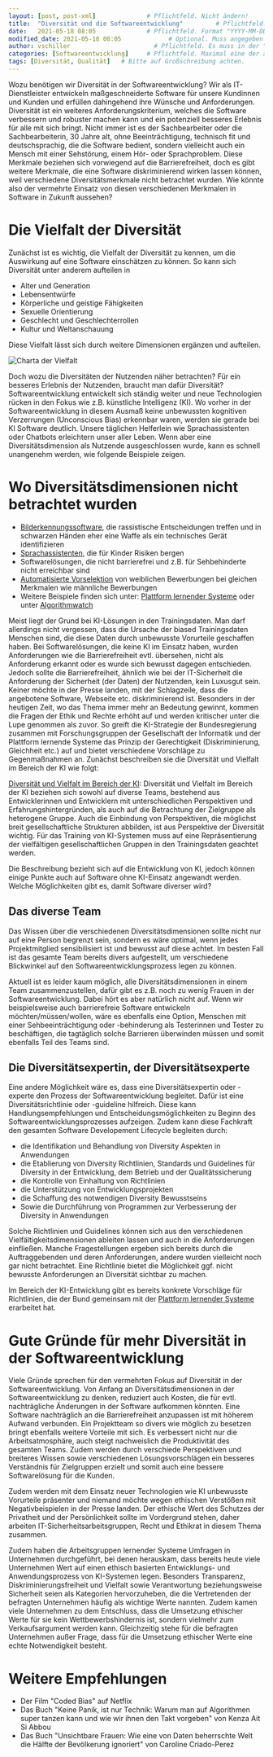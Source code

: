 ```yaml
---
layout: [post, post-xml]              # Pflichtfeld. Nicht ändern!
title:  "Diversität und die Softwareentwicklung"         # Pflichtfeld. Bitte einen Titel für den Blog Post angeben.
date:   2021-05-18 08:05              # Pflichtfeld. Format "YYYY-MM-DD HH:MM". Muss für Veröffentlichung in der Vergangenheit liegen. (Für Preview egal)
modified_date: 2021-05-18 08:05             # Optional. Muss angegeben werden, wenn eine bestehende Datei geändert wird.
author: vschiller                       # Pflichtfeld. Es muss in der "authors.yml" einen Eintrag mit diesem Namen geben.
categories: [Softwareentwicklung]     # Pflichtfeld. Maximal eine der angegebenen Kategorien verwenden.
tags: [Diversität, Qualität]   # Bitte auf Großschreibung achten.
---
```


Wozu benötigen wir Diversität in der Softwareentwicklung? 
Wir als IT-Dienstleister entwickeln maßgeschneiderte Software für unsere Kundinnen und Kunden und erfüllen dahingehend ihre Wünsche und Anforderungen. 
Diversität ist ein weiteres Anforderungskriterium, welches die Software verbessern und robuster machen kann und ein potenziell besseres Erlebnis für alle mit sich bringt. 
Nicht immer ist es der Sachbearbeiter oder die Sachbearbeiterin, 30 Jahre alt, ohne Beeinträchtigung, technisch fit und deutschsprachig, die die Software bedient, sondern vielleicht auch ein Mensch mit einer Sehstörung, einem Hör- oder Sprachproblem. 
Diese Merkmale beziehen sich vorwiegend auf die Barrierefreiheit, doch es gibt weitere Merkmale, die eine Software diskriminierend wirken lassen können, weil verschiedene Diversitätsmerkmale nicht betrachtet wurden. 
Wie könnte also der vermehrte Einsatz von diesen verschiedenen Merkmalen in Software in Zukunft aussehen? 

# Die Vielfalt der Diversität

Zunächst ist es wichtig, die Vielfalt der Diversität zu kennen, um die Auswirkung auf eine Software einschätzen zu können. So kann sich Diversität unter anderem aufteilen in 

* Alter und Generation
* Lebensentwürfe 
* Körperliche und geistige Fähigkeiten 
* Sexuelle Orientierung
* Geschlecht und Geschlechterrollen
* Kultur und Weltanschauung

Diese Vielfalt lässt sich durch weitere Dimensionen ergänzen und aufteilen.

![Charta der Vielfalt](/assets/images/posts/diversitaet-softwareentwicklung/Diversity-Dimensionen.png)

Doch wozu die Diversitäten der Nutzenden näher betrachten? 
Für ein besseres Erlebnis der Nutzenden, braucht man dafür Diversität? 
Softwareentwicklung entwickelt sich ständig weiter und neue Technologien rücken in den Fokus wie z.B. künstliche Intelligenz (KI). 
Wo vorher in der Softwareentwicklung in diesem Ausmaß keine unbewussten kognitiven Verzerrungen (Unconscious Bias) erkennbar waren, werden sie gerade bei KI Software deutlich. 
Unsere täglichen Helferlein wie Sprachassistenten oder Chatbots erleichtern unser aller Leben. Wenn aber eine Diversitätsdimension als Nutzende ausgeschlossen wurde, kann es schnell unangenehm werden, wie folgende Beispiele zeigen.

# Wo Diversitätsdimensionen nicht betrachtet wurden

* [Bilderkennungssoftware](https://algorithmwatch.org/en/google-vision-racism/), die rassistische Entscheidungen treffen und in schwarzen Händen eher eine Waffe als ein technisches Gerät identifizieren
* [Sprachassistenten](https://www.stern.de/digital/technik/amazons--alexa---bundestags-gutachten-sieht-risiken-in-sprachassistent-8790900.html), die für Kinder Risiken bergen
* Softwarelösungen, die nicht barrierefrei und z.B. für Sehbehinderte nicht erreichbar sind
* [Automatisierte Vorselektion](https://www.heise.de/newsticker/meldung/Amazon-KI-zur-Bewerbungspruefung-benachteiligte-Frauen-4189356.html) von weiblichen Bewerbungen bei gleichen Merkmalen wie männliche Bewerbungen
* Weitere Beispiele finden sich unter: [Plattform lernender Systeme](https://www.plattform-lernende-systeme.de/publikationen-details/kuenstliche-intelligenz-und-diskriminierung-herausforderungen-und-loesungsansaetze.html?file=files/Downloads/Publikationen/AG3_Whitepaper_250619.pdf) oder unter [Algorithmwatch](https://algorithmwatch.org/de/)
 

Meist liegt der Grund bei KI-Lösungen in den Trainingsdaten.
Man darf allerdings nicht vergessen, dass die Ursache der biased Trainingsdaten Menschen sind, die diese Daten durch unbewusste Vorurteile geschaffen haben. 
Bei Softwarelösungen, die keine KI im Einsatz haben, wurden Anforderungen wie die Barrierefreiheit evtl. übersehen, nicht als Anforderung erkannt oder es wurde sich bewusst dagegen entschieden. 
Jedoch sollte die Barrierefreiheit, ähnlich wie bei der IT-Sicherheit die Anforderung der Sicherheit (der Daten) der Nutzenden, kein Luxusgut sein. 
Keiner möchte in der Presse landen, mit der Schlagzeile, dass die angebotene Software, Webseite etc. diskriminierend ist. 
Besonders in der heutigen Zeit, wo das Thema immer mehr an Bedeutung gewinnt, kommen die Fragen der Ethik und Rechte erhöht auf und werden kritischer unter die Lupe genommen als zuvor. 
So greift die KI-Strategie der Bundesregierung zusammen mit Forschungsgruppen der Gesellschaft der Informatik und der Plattform lernende Systeme das Prinzip der Gerechtigkeit (Diskriminierung, Gleichheit etc.) auf und bietet verschiedene Vorschläge zu Gegenmaßnahmen an. 
Zunächst beschreiben sie die Diversität und Vielfalt im Bereich der KI wie folgt:  

[Diversität und Vielfalt im Bereich der KI](https://www.plattform-lernende-systeme.de/files/Downloads/Publikationen/AG3_Whitepaper_EB_200831.pdf): Diversität und Vielfalt im Bereich der KI beziehen sich sowohl auf diverse Teams, bestehend aus Entwicklerinnen und Entwicklern mit unterschiedlichen Perspektiven und Erfahrungshintergründen, als auch auf die Betrachtung der Zielgruppe als heterogene Gruppe. Auch die Einbindung von Perspektiven, die möglichst breit gesellschaftliche Strukturen abbilden, ist aus Perspektive der Diversität wichtig. Für das Training von KI-Systemen muss auf eine Repräsentierung der vielfältigen gesellschaftlichen Gruppen in den Trainingsdaten geachtet werden.

Die Beschreibung bezieht sich auf die Entwicklung von KI, jedoch können einige Punkte auch auf Software ohne KI-Einsatz angewandt werden. 
Welche Möglichkeiten gibt es, damit Software diverser wird? 

## Das diverse Team

Das Wissen über die verschiedenen Diversitätsdimensionen sollte nicht nur auf eine Person begrenzt sein, sondern es wäre optimal, wenn jedes Projektmitglied sensibilisiert ist und bewusst auf diese achtet.
Im besten Fall ist das gesamte Team bereits divers aufgestellt, um verschiedene Blickwinkel auf den Softwareentwicklungsprozess legen zu können. 

Aktuell ist es leider kaum möglich, alle Diversitätsdimensionen in einem Team zusammenzustellen, dafür gibt es z.B. noch zu wenig Frauen in der Softwareentwicklung. 
Dabei hört es aber natürlich nicht auf. 
Wenn wir beispielsweise auch barrierefreie Software entwickeln möchten/müssen/wollen, wäre es ebenfalls eine Option, Menschen mit einer Sehbeeinträchtigung oder -behinderung als Testerinnen und Tester zu beschäftigen, die tagtäglich solche Barrieren überwinden müssen und somit ebenfalls Teil des Teams sind. 

## Die Diversitätsexpertin, der Diversitätsexperte

Eine andere Möglichkeit wäre es, dass eine Diversitätsexpertin oder -experte den Prozess der Softwareentwicklung begleitet. 
Dafür ist eine Diversitätsrichtlinie oder -guideline hilfreich. 
Diese kann Handlungsempfehlungen und Entscheidungsmöglichkeiten zu Beginn des Softwareentwicklungsprozesses aufzeigen. 
Zudem kann diese Fachkraft den gesamten Software Developement Lifecycle begleiten durch:

* die Identifikation und Behandlung von Diversity Aspekten in Anwendungen 
* die Etablierung von Diversity Richtlinien, Standards und Guidelines für Diversity in der Entwicklung, dem Betrieb und der Qualitätssicherung
* die Kontrolle von Einhaltung von Richtlinien
* die Unterstützung von Entwicklungsprojekten
* die Schaffung des notwendigen Diversity Bewusstseins
* Sowie die Durchführung von Programmen zur Verbesserung der Diversity in Anwendungen 

Solche Richtlinien und Guidelines können sich aus den verschiedenen Vielfältigkeitsdimensionen ableiten lassen und auch in die Anforderungen einfließen. 
Manche Fragestellungen ergeben sich bereits durch die Auftraggebenden und deren Anforderungen, andere wurden vielleicht noch gar nicht betrachtet. 
Eine Richtlinie bietet die Möglichkeit ggf. nicht bewusste Anforderungen an Diversität sichtbar zu machen.

Im Bereich der KI-Entwicklung gibt es bereits konkrete Vorschläge für Richtlinien, die der Bund gemeinsam mit der [Plattform lernender Systeme](https://www.plattform-lernende-systeme.de/files/Downloads/Publikationen/AG3_Whitepaper_EB_200831.pdf) erarbeitet hat. 

# Gute Gründe für mehr Diversität in der Softwareentwicklung 

Viele Gründe sprechen für den vermehrten Fokus auf Diversität in der Softwareentwicklung. 
Von Anfang an Diversitätsdimensionen in der Softwareentwicklung zu denken, reduziert auch Kosten, die für evtl. nachträgliche Änderungen in der Software aufkommen könnten. Eine Software nachträglich an die Barrierefreiheit anzupassen ist mit höherem Aufwand verbunden. 
Ein Projektteam so divers wie möglich zu besetzen bringt ebenfalls weitere Vorteile mit sich.
Es verbessert nicht nur die Arbeitsatmosphäre, auch steigt nachweislich die Produktivität des gesamten Teams. 
Zudem werden durch verschiede Perspektiven und breiteres Wissen sowie verschiedenen Lösungsvorschlägen ein besseres Verständnis für Zielgruppen erzielt und somit auch eine bessere Softwarelösung für die Kunden. 

Zudem werden mit dem Einsatz neuer Technologien wie KI unbewusste Vorurteile präsenter und niemand möchte wegen ethischen Verstößen mit Negativbeispielen in der Presse landen. 
Der ethische Wert des Schutzes der Privatheit und der Persönlichkeit sollte im Vordergrund stehen, daher arbeiten IT-Sicherheitsarbeitsgruppen, Recht und Ethikrat in diesem Thema zusammen. 

Zudem haben die Arbeitsgruppen lernender Systeme Umfragen in Unternehmen durchgeführt, bei denen herauskam, dass bereits heute viele Unternehmen Wert auf einen ethisch basierten Entwicklungs- und Anwendungsprozess von KI-Systemen legen. 
Besonders Transparenz, Diskriminierungsfreiheit und Vielfalt sowie Verantwortung beziehungsweise Sicherheit seien als Kategorien hervorzuheben, die die Vertretenden der befragten Unternehmen häufig als wichtige Werte nannten.
Zudem kamen viele Unternehmen zu dem Entschluss, dass die Umsetzung ethischer Werte für sie kein Wettbewerbshindernis ist, sondern vielmehr zum Verkaufsargument werden kann. 
Gleichzeitig stehe für die befragten Unternehmen außer Frage, dass für die Umsetzung ethischer Werte eine echte Notwendigkeit besteht.

# Weitere Empfehlungen

* Der Film "Coded Bias" auf Netflix 
* Das Buch "Keine Panik, ist nur Technik: Warum man auf Algorithmen super tanzen kann und wie wir ihnen den Takt vorgeben" von Kenza Ait Si Abbou
* Das Buch "Unsichtbare Frauen: Wie eine von Daten beherrschte Welt die Hälfte der Bevölkerung ignoriert" von Caroline Criado-Perez

